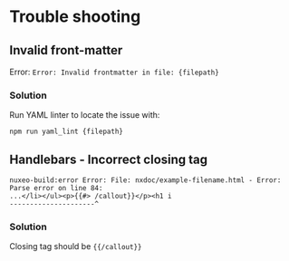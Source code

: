 # Trouble shooting

## Invalid front-matter
Error: `Error: Invalid frontmatter in file: {filepath}`

### Solution
Run YAML linter to locate the issue with:

`npm run yaml_lint {filepath}`

## Handlebars - Incorrect closing tag
```
nuxeo-build:error Error: File: nxdoc/example-filename.html - Error: Parse error on line 84:
...</li></ul><p>{{#> /callout}}</p><h1 i
---------------------^
```

### Solution
Closing tag should be `{{/callout}}`